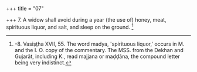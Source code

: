 +++
title = "07"

+++
7. A widow shall avoid during a year (the use of) honey, meat, spirituous liquor, and salt, and sleep on the ground. [^7] 


[^7]:  -8. Vasiṣṭha XVII, 55. The word madya, 'spirituous liquor,' occurs in M. and the I. O. copy of the commentary. The MSS. from the Dekhan and Gujarāt, including K., read majjana or maḍḍāna, the compound letter being very indistinct.
